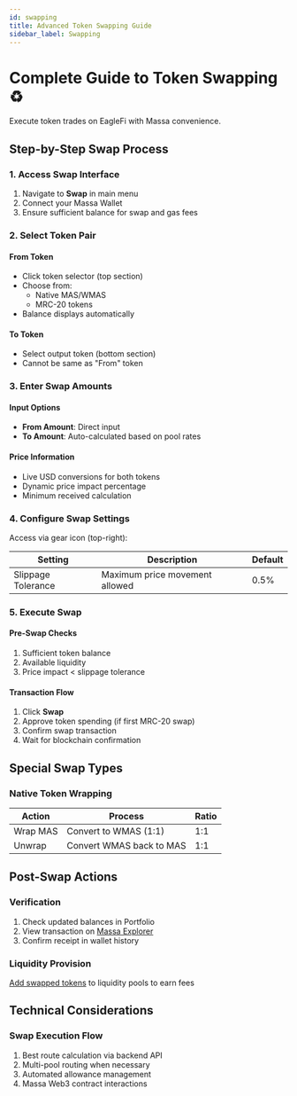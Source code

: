 ```yaml
---
id: swapping
title: Advanced Token Swapping Guide
sidebar_label: Swapping
---
```


# Complete Guide to Token Swapping ♻️

Execute token trades on EagleFi with Massa convenience.

<!-- ![Swap Interface Demo](path-to-swap-screenshot.png) -->

## Step-by-Step Swap Process

### 1. Access Swap Interface

1. Navigate to **Swap** in main menu
2. Connect your Massa Wallet
3. Ensure sufficient balance for swap and gas fees

<!-- ![Swap Access](screenshot-swap-access.png) -->

### 2. Select Token Pair

#### From Token

- Click token selector (top section)
- Choose from:
  - Native MAS/WMAS
  - MRC-20 tokens
  <!-- - Import custom tokens via address -->
- Balance displays automatically

#### To Token

- Select output token (bottom section)
- Cannot be same as "From" token
<!-- - ROLLS token restricted to MAS pairs -->

<!-- ![Token Selection](screenshot-token-select.png) -->

### 3. Enter Swap Amounts

#### Input Options

- **From Amount**: Direct input
- **To Amount**: Auto-calculated based on pool rates
<!-- - Bidirectional updates (either field can initiate calculation) -->

#### Price Information

- Live USD conversions for both tokens
- Dynamic price impact percentage
- Minimum received calculation

<!-- ![Amount Input](screenshot-amount-input.png) -->

### 4. Configure Swap Settings

Access via gear icon (top-right):

| Setting            | Description                          | Default  |
|---------------------|--------------------------------------|----------|
| Slippage Tolerance | Maximum price movement allowed       | 0.5%     |

<!-- ![Settings Modal](screenshot-settings.png) -->

### 5. Execute Swap

#### Pre-Swap Checks

1. Sufficient token balance
2. Available liquidity
3. Price impact < slippage tolerance

#### Transaction Flow

1. Click **Swap**
2. Approve token spending (if first MRC-20 swap)
3. Confirm swap transaction
4. Wait for blockchain confirmation

<!-- ![Swap Confirmation](screenshot-swap-confirm.png) -->

## Special Swap Types

### Native Token Wrapping

| Action   | Process                      | Ratio  |
|----------|------------------------------|--------|
| Wrap MAS | Convert to WMAS (1:1)        | 1:1    |
| Unwrap   | Convert WMAS back to MAS     | 1:1    |

<!-- ### ROLLS Transactions

| Action | Requirements               | Rate       |
|--------|----------------------------|------------|
| Buy    | 100 MAS = 1 ROLL           | Fixed      |
| Sell   | 1 ROLL = 100 MAS           | Fixed      | -->

## Post-Swap Actions

### Verification

1. Check updated balances in Portfolio
2. View transaction on [Massa Explorer](https://explorer.massa.net)
3. Confirm receipt in wallet history

### Liquidity Provision

[Add swapped tokens](./pools) to liquidity pools to earn fees

## Technical Considerations

### Swap Execution Flow

1. Best route calculation via backend API
2. Multi-pool routing when necessary
3. Automated allowance management
4. Massa Web3 contract interactions
